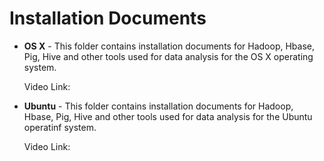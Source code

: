 # Installation Documents

* **OS X** - This folder contains installation documents for Hadoop, Hbase, Pig, Hive and other tools used for data analysis for the OS X operating system. 

	Video Link: 

* **Ubuntu** - This folder contains installation documents for Hadoop, Hbase, Pig, Hive and other tools used for data analysis for the Ubuntu operatinf system. 

	Video Link: 